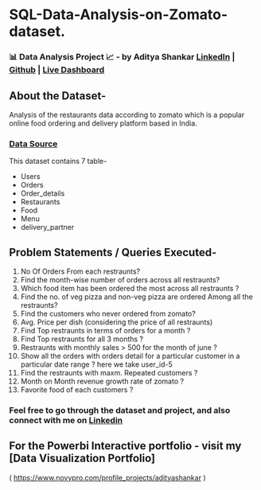# SQL-Data-Analysis-on-Zomato-dataset.

### 📊 Data Analysis Project 📈 - by Aditya Shankar [LinkedIn](https://www.linkedin.com/in/aditya-shankar-076152169/) | [Github](https://github.com/adityashankar28) | [Live Dashboard](https://www.novypro.com/profile_projects/adityashankar)

## About the Dataset-
Analysis of the restaurants data according to zomato which is a popular online food ordering and delivery platform based in India. 

### [Data Source](https://docs.google.com/spreadsheets/d/1JgNHxTixDA50W1l6pNFmHKRaX1a9QnXrpGLsJtzo6Gg/edit?pli=1#gid=0)
This dataset contains 7 table-
*	Users
*	Orders
*	Order_details
*	Restaurants
*	Food
*	Menu
*	delivery_partner

## Problem Statements / Queries Executed-
1.	No Of Orders From each restraunts?
2.	Find the month-wise number of orders across all restraunts?
3.	Which food item has been ordered the most across all restraunts ?
4.	Find the no. of veg pizza and non-veg pizza are ordered Among all the restraunts?
5.	Find the customers who never ordered from zomato?
6.	Avg. Price per dish (considering the price of all restraunts)
7.	Find Top restraunts in terms of orders for a month  ?
8.	Find Top restraunts for all 3 months ?
9.	Restraunts with monthly sales > 500 for the month of june ?
10.	Show all the orders with orders detail for a particular customer in a particular date range ? here we take user_id-5
11.	Find the restraunts with maxm. Repeated customers ?
12.	Month on Month revenue growth rate of zomato ?
13.	Favorite food of each customers ?

### Feel free to go through the dataset and project, and also connect with me on [Linkedin](https://www.linkedin.com/in/aditya-shankar-076152169/)
## For the Powerbi Interactive portfolio - visit my [Data Visualization Portfolio]
( https://www.novypro.com/profile_projects/adityashankar )




